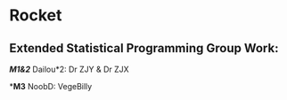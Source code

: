 # Rocket

## Extended Statistical Programming Group Work: 


***M1&2*** Dailou*2: Dr ZJY & Dr ZJX


***M3** NoobD: VegeBilly

